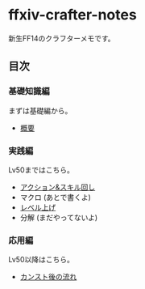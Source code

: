 # ffxiv-crafter-notes

新生FF14のクラフターメモです。

## 目次

### 基礎知識編

まずは基礎編から。

- [概要](basics.md)

### 実践編

Lv50まではこちら。

- [アクション&スキル回し](actions.md)
- マクロ (あとで書くよ)
- [レベル上げ](leveling.md)
- 分解 (まだやってないよ)

### 応用編

Lv50以降はこちら。

- [カンスト後の流れ](after_lv50.md)
